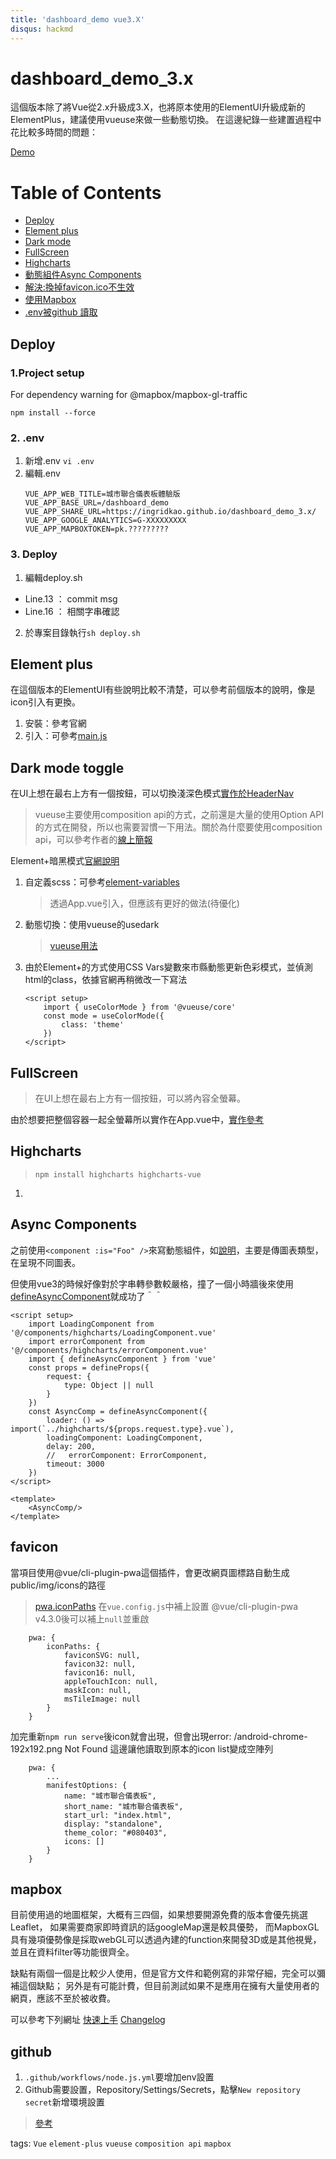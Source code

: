 ```yaml
---
title: 'dashboard_demo vue3.X'
disqus: hackmd
---
```

# dashboard_demo_3.x

這個版本除了將Vue從2.x升級成3.X，也將原本使用的ElementUI升級成新的ElementPlus，建議使用vueuse來做一些動態切換。
在這邊紀錄一些建置過程中花比較多時間的問題：

[Demo](https://ingridkao.github.io/dashboard_demo_3.x/)



# Table of Contents
* [Deploy](#deploy)
* [Element plus](#element-plus)
* [Dark mode](#dark-mode-toggle)
* [FullScreen](#fullScreen)
* [Highcharts](#highcharts)
* [動態組件Async Components](#async-components)
* [解決:換掉favicon.ico不生效](#favicon)
* [使用Mapbox](#mapbox)
* [.env被github 讀取](#github)


## Deploy
### 1.Project setup
For dependency warning for @mapbox/mapbox-gl-traffic
```
npm install --force
```
### 2. .env
1. 新增.env
    `vi .env`
2. 編輯.env
    ```
    VUE_APP_WEB_TITLE=城市聯合儀表板體驗版
    VUE_APP_BASE_URL=/dashboard_demo
    VUE_APP_SHARE_URL=https://ingridkao.github.io/dashboard_demo_3.x/
    VUE_APP_GOOGLE_ANALYTICS=G-XXXXXXXXX
    VUE_APP_MAPBOXTOKEN=pk.?????????
    ```
### 3. Deploy
1. 編輯deploy.sh
 - Line.13 ： commit msg
 - Line.16 ： 相關字串確認
2. 於專案目錄執行`sh deploy.sh`



## Element plus

在這個版本的ElementUI有些說明比較不清楚，可以參考前個版本的說明，像是icon引入有更換。
1. 安裝：參考官網
2. 引入：可參考[main.js](https://github.com/ingridkao/dashboard_demo_3.x/blob/main/src/main.js)



## Dark mode toggle
在UI上想在最右上方有一個按鈕，可以切換淺深色模式[實作於HeaderNav](https://github.com/ingridkao/dashboard_demo_3.x/blob/main/src/components/HeaderNav.vue)

> vueuse主要使用composition api的方式，之前還是大量的使用Option API的方式在開發，所以也需要習慣一下用法。關於為什麼要使用composition api，可以參考作者的[線上簡報](https://talks.antfu.me/2021/vueconf-china/1)
    
Element+暗黑模式[官網說明](https://element-plus.org/zh-CN/guide/dark-mode.html)
1. 自定義scss：可參考[element-variables](https://github.com/ingridkao/dashboard_demo_3.x/blob/main/src/assets/styles/element-variables.scss)
    > 透過App.vue引入，但應該有更好的做法(待優化)
2. 動態切換：使用vueuse的usedark
    > [vueuse用法](https://vueuse.org/core/usedark/#usedark)
3. 由於Element+的方式使用CSS Vars變數來市縣動態更新色彩模式，並偵測html的class，依據官網再稍微改一下寫法
    ```
    <script setup>
        import { useColorMode } from '@vueuse/core'
        const mode = useColorMode({
            class: 'theme'
        })
    </script>
    ```



## FullScreen
> 在UI上想在最右上方有一個按鈕，可以將內容全螢幕。

由於想要把整個容器一起全螢幕所以實作在App.vue中，[實作參考](https://github.com/ingridkao/dashboard_demo_3.x/blob/main/src/App.vue)



## Highcharts
> `npm install highcharts highcharts-vue`
1. 



## Async Components
之前使用`<component :is="Foo" />`來寫動態組件，如[說明](https://vuejs.org/api/sfc-script-setup.html#using-components)，主要是傳圖表類型，在呈現不同圖表。

但使用vue3的時候好像對於字串轉參數較嚴格，撞了一個小時牆後來使用[defineAsyncComponent](https://vuejs.org/guide/components/async.html)就成功了＾＾

```
<script setup>
	import LoadingComponent from '@/components/highcharts/LoadingComponent.vue'
	import errorComponent from '@/components/highcharts/errorComponent.vue'
    import { defineAsyncComponent } from 'vue'
    const props = defineProps({
        request: { 
            type: Object || null
        }
    })
    const AsyncComp = defineAsyncComponent({
        loader: () => import(`../highcharts/${props.request.type}.vue`),
        loadingComponent: LoadingComponent,
        delay: 200,
        //   errorComponent: ErrorComponent,
        timeout: 3000
    })
</script>

<template>
    <AsyncComp/>
</template>
```


## favicon
當項目使用@vue/cli-plugin-pwa這個插件，會更改網頁圖標路自動生成public/img/icons的路徑
> [pwa.iconPaths](https://github.com/vuejs/vue-cli/tree/dev/packages/@vue/cli-plugin-pwa#readme)
> 在`vue.config.js`中補上設置
> @vue/cli-plugin-pwa v4.3.0後可以補上`null`並重啟

```
    pwa: {
        iconPaths: {
            faviconSVG: null,
            favicon32: null,
            favicon16: null,
            appleTouchIcon: null,
            maskIcon: null,
            msTileImage: null
        }
    }
```
加完重新`npm run serve`後icon就會出現，但會出現error: /android-chrome-192x192.png Not Found
這邊讓他讀取到原本的icon list變成空陣列

```
    pwa: {
        ...
        manifestOptions: {
            name: "城市聯合儀表板",
            short_name: "城市聯合儀表板",
            start_url: "index.html",
            display: "standalone",
            theme_color: "#080403",
            icons: []
        }
    }
```



## mapbox
目前使用過的地圖框架，大概有三四個，如果想要開源免費的版本會優先挑選Leaflet，
如果需要商家即時資訊的話googleMap還是較具優勢，
而MapboxGL具有幾項優勢像是採取webGL可以透過內建的function來開發3D或是其他視覺，並且在資料filter等功能很齊全。

缺點有兩個一個是比較少人使用，但是官方文件和範例寫的非常仔細，完全可以彌補這個缺點；
另外是有可能計費，但目前測試如果不是應用在擁有大量使用者的網頁，應該不至於被收費。

可以參考下列網址
[快速上手](https://docs.mapbox.com/mapbox-gl-js/guides/install/#quickstart)
[Changelog](https://github.com/mapbox/mapbox-gl-js/blob/main/CHANGELOG.md)



## github
1. `.github/workflows/node.js.yml`要增加env設置
2. Github需要設置，Repository/Settings/Secrets，點擊`New repository secret`新增環境設置
> [參考](https://stackoverflow.com/questions/53648652/how-to-use-environment-variables-in-github-page)

tags: `Vue` `element-plus` `vueuse` `composition api` `mapbox`